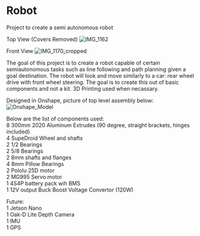 # Robot
Project to create a semi autonomous robot

Top View (Covers Removed)
![IMG_1162](https://github.com/alk13031/Robot/assets/31907143/9586a2c7-3896-46d7-bfb6-9cd6f93563c4)

Front View
![IMG_1170_cropped](https://github.com/alk13031/Robot/assets/31907143/c7473e5f-0ed3-4f10-a4b2-ed4715eb708a)


The goal of this project is to create a robot capable of certain semiautonomous tasks such as line following and path planning given a goal destination. The robot will look and move similarly to a car: rear wheel drive with front wheel steering. The goal is to create this out of basic components and not a kit. 3D Printing used when necassary.

Designed in Onshape, picture of top level assembly below:
![Onshape_Model](https://github.com/alk13031/Robot/assets/31907143/de217572-8261-431b-9dfa-ac721502551c)


Below are the list of components used:  
8 300mm 2020 Aluminum Extrudes (90 degree, straight brackets, hinges included)  
4 SupeDroid Wheel and shafts  
2 1/2 Bearings  
2 5/8 Bearings  
2 8mm shafts and flanges  
4 8mm Pillow Bearings  
2 Pololu 25D motor  
2 MG995 Servo motor  
1 4S4P battery pack wih BMS  
1 12V output Buck Boost Voltage Convertor (120W)  

Future:  
1 Jetson Nano  
1 Oak-D Lite Depth Camera  
1 IMU  
1 GPS  
